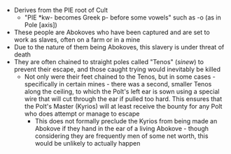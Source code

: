 - Derives from the PIE root of Cult
	- "PIE \*kw- becomes Greek p- before some vowels" such as -o (as in Pole \[axis\])
- These people are Abokoves who have been captured and are set to work as slaves, often on a farm or in a mine
- Due to the nature of them being Abokoves, this slavery is under threat of death
- They are often chained to straight poles called "Tenos" (_sinew_) to prevent their escape, and those caught trying would inevitably be killed
	- Not only were their feet chained to the Tenos, but in some cases - specifically in certain mines - there was a second, smaller Tenos along the ceiling, to which the Polt's left ear is sown using a special wire that will cut through the ear if pulled too hard. This ensures that the Polt's Master (Kyrios) will at least receive the bounty for any Polt who does attempt or manage to escape
		- This does not formally preclude the Kyrios from being made an Abokove if they hand in the ear of a living Abokove - though considering they are frequently men of some net worth, this would be unlikely to actually happen